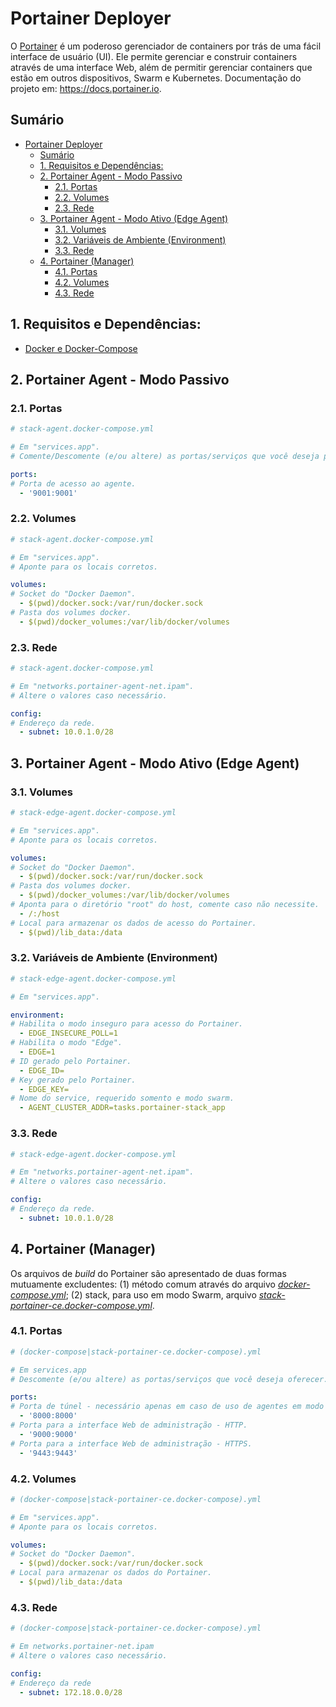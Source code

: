 # Portainer Deployer

O [Portainer](https://www.portainer.io) é um poderoso gerenciador de containers por trás de uma fácil interface de usuário (UI). Ele permite gerenciar e construir containers através de uma interface Web, além de permitir gerenciar containers que estão em outros dispositivos, Swarm e Kubernetes. Documentação do projeto em: https://docs.portainer.io.

## Sumário

- [Portainer Deployer](#portainer-deployer)
  - [Sumário](#sumário)
  - [1. Requisitos e Dependências:](#1-requisitos-e-dependências)
  - [2. Portainer Agent - Modo Passivo](#2-portainer-agent---modo-passivo)
    - [2.1. Portas](#21-portas)
    - [2.2. Volumes](#22-volumes)
    - [2.3. Rede](#23-rede)
  - [3. Portainer Agent - Modo Ativo (Edge Agent)](#3-portainer-agent---modo-ativo-edge-agent)
    - [3.1. Volumes](#31-volumes)
    - [3.2. Variáveis de Ambiente (Environment)](#32-variáveis-de-ambiente-environment)
    - [3.3. Rede](#33-rede)
  - [4. Portainer (Manager)](#4-portainer-manager)
    - [4.1. Portas](#41-portas)
    - [4.2. Volumes](#42-volumes)
    - [4.3. Rede](#43-rede)


## 1. Requisitos e Dependências:
- [Docker e Docker-Compose](https://docs.docker.com/)

## 2. Portainer Agent - Modo Passivo

### 2.1. Portas

```yml
# stack-agent.docker-compose.yml

# Em "services.app".
# Comente/Descomente (e/ou altere) as portas/serviços que você deseja prover.

ports:
# Porta de acesso ao agente.
  - '9001:9001'
```

### 2.2. Volumes

```yml
# stack-agent.docker-compose.yml

# Em "services.app".
# Aponte para os locais corretos.

volumes:
# Socket do "Docker Daemon".
  - $(pwd)/docker.sock:/var/run/docker.sock
# Pasta dos volumes docker.
  - $(pwd)/docker_volumes:/var/lib/docker/volumes
```

### 2.3. Rede

```yml
# stack-agent.docker-compose.yml

# Em "networks.portainer-agent-net.ipam".
# Altere o valores caso necessário. 

config:
# Endereço da rede.
  - subnet: 10.0.1.0/28
```

## 3. Portainer Agent - Modo Ativo (Edge Agent)

### 3.1. Volumes

```yml
# stack-edge-agent.docker-compose.yml

# Em "services.app".
# Aponte para os locais corretos.

volumes:
# Socket do "Docker Daemon".
  - $(pwd)/docker.sock:/var/run/docker.sock
# Pasta dos volumes docker.
  - $(pwd)/docker_volumes:/var/lib/docker/volumes
# Aponta para o diretório "root" do host, comente caso não necessite.
  - /:/host
# Local para armazenar os dados de acesso do Portainer.
  - $(pwd)/lib_data:/data
```

### 3.2. Variáveis de Ambiente (Environment)

```yml
# stack-edge-agent.docker-compose.yml

# Em "services.app".

environment:
# Habilita o modo inseguro para acesso do Portainer.
  - EDGE_INSECURE_POLL=1
# Habilita o modo "Edge".
  - EDGE=1
# ID gerado pelo Portainer.
  - EDGE_ID=
# Key gerado pelo Portainer.
  - EDGE_KEY=
# Nome do service, requerido somento e modo swarm.
  - AGENT_CLUSTER_ADDR=tasks.portainer-stack_app
```

### 3.3. Rede

```yml
# stack-edge-agent.docker-compose.yml

# Em "networks.portainer-agent-net.ipam".
# Altere o valores caso necessário. 

config:
# Endereço da rede.
  - subnet: 10.0.1.0/28
```

## 4. Portainer (Manager)

Os arquivos de *build* do Portainer são apresentado de duas formas mutuamente excludentes: (1) método comum através do arquivo [*docker-compose.yml*](./docker-compose.yml); (2) stack, para uso em modo Swarm, arquivo [*stack-portainer-ce.docker-compose.yml*](./stack-portainer-ce.docker-compose.yml).

### 4.1. Portas

```yml
# (docker-compose|stack-portainer-ce.docker-compose).yml 

# Em services.app
# Descomente (e/ou altere) as portas/serviços que você deseja oferecer.

ports:
# Porta de túnel - necessário apenas em caso de uso de agentes em modo Edge.
  - '8000:8000'
# Porta para a interface Web de administração - HTTP.
  - '9000:9000'
# Porta para a interface Web de administração - HTTPS.
  - '9443:9443'
```

### 4.2. Volumes

```yml
# (docker-compose|stack-portainer-ce.docker-compose).yml 

# Em "services.app".
# Aponte para os locais corretos.

volumes:
# Socket do "Docker Daemon".
  - $(pwd)/docker.sock:/var/run/docker.sock
# Local para armazenar os dados do Portainer.
  - $(pwd)/lib_data:/data
```

### 4.3. Rede

```yml
# (docker-compose|stack-portainer-ce.docker-compose).yml

# Em networks.portainer-net.ipam
# Altere o valores caso necessário. 

config:
# Endereço da rede
  - subnet: 172.18.0.0/28
```
